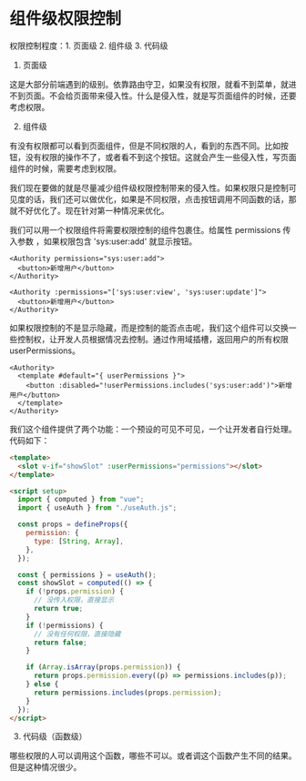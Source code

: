 # 组件级权限控制

权限控制程度：1. 页面级 2. 组件级 3. 代码级

1. 页面级

这是大部分前端遇到的级别。依靠路由守卫，如果没有权限，就看不到菜单，就进不到页面。不会给页面带来侵入性。什么是侵入性，就是写页面组件的时候，还要考虑权限。

2. 组件级

有没有权限都可以看到页面组件，但是不同权限的人，看到的东西不同。比如按钮，没有权限的操作不了，或者看不到这个按钮。这就会产生一些侵入性，写页面组件的时候，需要考虑到权限。

我们现在要做的就是尽量减少组件级权限控制带来的侵入性。如果权限只是控制可见度的话，我们还可以做优化，如果是不同权限，点击按钮调用不同函数的话，那就不好优化了。现在针对第一种情况来优化。

我们可以用一个权限组件将需要权限控制的组件包裹住。给属性 permissions 传入参数 ，如果权限包含 'sys:user:add' 就显示按钮。

```vue
<Authority permissions="sys:user:add">
  <button>新增用户</button>
</Authority>

<Authority :permissions="['sys:user:view', 'sys:user:update']">
  <button>新增用户</button>
</Authority>
```

如果权限控制的不是显示隐藏，而是控制的能否点击呢，我们这个组件可以交换一些控制权，让开发人员根据情况去控制。通过作用域插槽，返回用户的所有权限 userPermissions。

```vue
<Authority>
  <template #default="{ userPermissions }">
    <button :disabled="!userPermissions.includes('sys:user:add')">新增用户</button>
  </template>
</Authority>
```

我们这个组件提供了两个功能：一个预设的可见不可见，一个让开发者自行处理。代码如下：

```html
<template>
  <slot v-if="showSlot" :userPermissions="permissions"></slot>
</template>

<script setup>
  import { computed } from "vue";
  import { useAuth } from "./useAuth.js";

  const props = defineProps({
    permission: {
      type: [String, Array],
    },
  });

  const { permissions } = useAuth();
  const showSlot = computed(() => {
    if (!props.permission) {
      // 没传入权限，直接显示
      return true;
    }
    if (!permissions) {
      // 没有任何权限，直接隐藏
      return false;
    }

    if (Array.isArray(props.permission)) {
      return props.permission.every((p) => permissions.includes(p));
    } else {
      return permissions.includes(props.permission);
    }
  });
</script>
```

3. 代码级（函数级）

哪些权限的人可以调用这个函数，哪些不可以。或者调这个函数产生不同的结果。但是这种情况很少。
